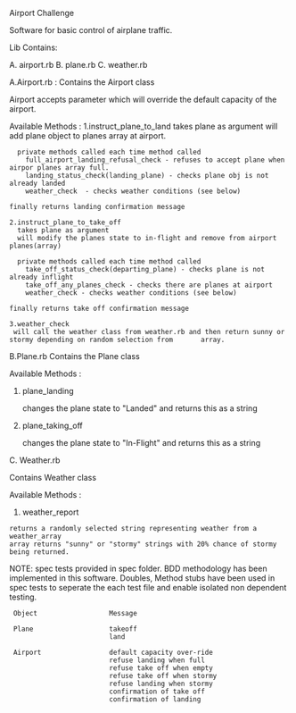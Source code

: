 Airport Challenge

Software for basic control of airplane traffic.

Lib Contains: 

A. airport.rb
B. plane.rb
C. weather.rb

A.Airport.rb :
Contains the Airport class
  
  Airport accepts parameter which will override the default capacity of the airport.
  
  Available Methods :
    1.instruct_plane_to_land
      takes plane as argument
      will add plane object to planes array at airport.
    
      private methods called each time method called
        full_airport_landing_refusal_check - refuses to accept plane when airpor planes array full.
        landing_status_check(landing_plane) - checks plane obj is not already landed 
        weather_check  - checks weather conditions (see below)
    
    finally returns landing confirmation message 
    
    2.instruct_plane_to_take_off
      takes plane as argument
      will modify the planes state to in-flight and remove from airport planes(array)
      
      private methods called each time method called
        take_off_status_check(departing_plane) - checks plane is not already inflight
        take_off_any_planes_check - checks there are planes at airport
        weather_check - checks weather conditions (see below)
    
    finally returns take off confirmation message
    
    3.weather_check
     will call the weather class from weather.rb and then return sunny or stormy depending on random selection from       array.
     
B.Plane.rb
  Contains the Plane class
     
  Available Methods :
   
   1. plane_landing
       
      changes the plane state to "Landed" and returns this as a string
      
   2. plane_taking_off
     
      changes the plane state to "In-Flight" and returns this as a string

C. Weather.rb

  Contains Weather class
  
  Available Methods :
  
  1. weather_report 
  
    returns a randomly selected string representing weather from a weather_array
    array returns "sunny" or "stormy" strings with 20% chance of stormy being returned.
  
NOTE: spec tests provided in spec folder. BDD methodology has been implemented in this software.
      Doubles, Method stubs have been used in spec tests to seperate the each test file and enable isolated non            dependent testing.

     Object                  Message
     
     Plane                   takeoff
                             land
     
     Airport                 default capacity over-ride
                             refuse landing when full
                             refuse take off when empty
                             refuse take off when stormy
                             refuse landing when stormy
                             confirmation of take off
                             confirmation of landing
                             
                             
